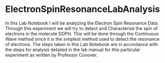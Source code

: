 # ElectronSpinResonanceLabAnalysis


In this Lab Notebook I will be analyzing the Electron Spin Resonance Data. Through this experiment we will try to detect and Characterize the spin of electrons in the molecule DDPH. This will be done through the Continuous Wave method since it is the simplest method used to detect the resonance of electrons. The steps taken in this Lab Notebook are in accordance with the steps for analysis detailed in the lab manual for this particular experiment as written by Professor Conover. 
